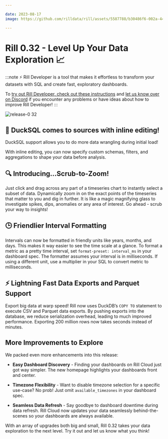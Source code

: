 ```yaml
---

date: 2023-08-17
image: https://github.com/rilldata/rill/assets/5587788/b30486f6-002a-445d-8a1b-955b6ec0066d

---
```


# Rill 0.32 -  Level Up Your Data Exploration 📈

:::note
⚡ Rill Developer is a tool that makes it effortless to transform your datasets with SQL and create fast, exploratory dashboards.

To [try out Rill Developer, check out these instructions](/home/install) and [let us know over on Discord](https://discord.gg/TatjVY32) if you encounter any problems or have ideas about how to improve Rill Developer!
:::

![release-0 32](https://github.com/rilldata/rill/assets/5023786/9fa00bbb-f57b-4403-99de-6a412cfeee7e)

## 🦆 DuckSQL comes to sources with inline editing! 

DuckSQL support allows you to do more data wrangling during initial load!

With inline editing, you can now specify custom schemas, filters, and aggregations to shape your data before analysis.

## 🔍 Introducing...Scrub-to-Zoom!
Just click and drag across any part of a timeseries chart to instantly select a subset of data.
Dynamically zoom in on the exact points of the timeseries that matter to you and dig in further.
It is like a magic magnifying glass to investigate spikes, dips, anomalies or any area of interest. 
Go ahead - scrub your way to insights!

## 🕒 Friendlier Interval Formatting 
Intervals can now be formatted in friendly units like years, months, and days. This makes it way easier to see the time scale at a glance.
To format a metric as a pretty time interval, set `format-preset: interval_ms` in your dashboard spec.
The formatter assumes your interval is in milliseconds. If using a different unit, use a multiplier in your SQL to convert metric to milliseconds.

## ⚡ Lightning Fast Data Exports and Parquet Support 

Export big data at warp speed! Rill now uses DuckDB’s `COPY TO` statement to execute CSV and Parquet data exports.
By pushing exports into the database, we reduce serialization overhead, leading to much improved performance.
Exporting 200 million rows now takes seconds instead of minutes.

## More Improvements to Explore
We packed even more enhancements into this release:

- **Easy Dashboard Discovery** - Finding your dashboards on Rill Cloud just got way simpler. The new homepage highlights your dashboards front and center.

- **Timezone Flexibility** - Want to disable timezone selection for a specific use-case? No prob! Just omit `available_timezones` in your dashboard spec.

- **Seamless Data Refresh** - Say goodbye to dashboard downtime during data refresh. Rill Cloud now updates your data seamlessly behind-the-scenes so your dashboards are always available.

With an array of upgrades both big and small, Rill 0.32 takes your data exploration to the next level. Try it out and let us know what you think!

